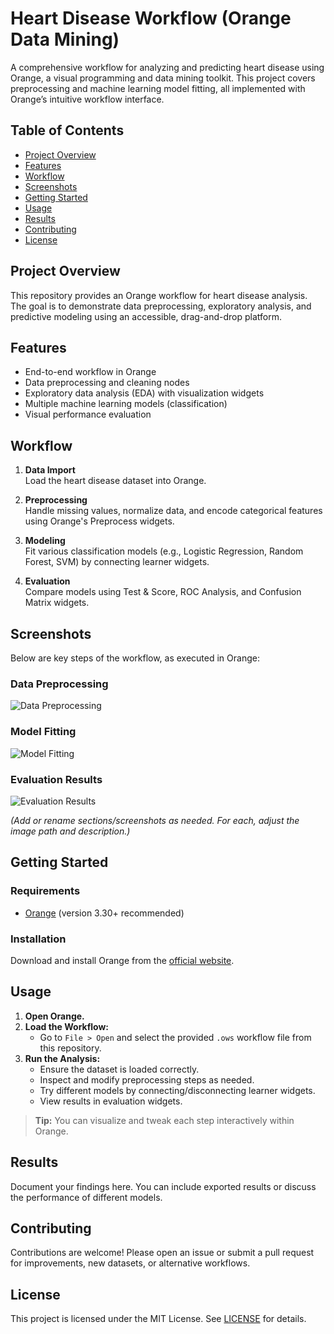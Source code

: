 # Heart Disease Workflow (Orange Data Mining)

A comprehensive workflow for analyzing and predicting heart disease using Orange, a visual programming and data mining toolkit. This project covers preprocessing and machine learning model fitting, all implemented with Orange’s intuitive workflow interface.

## Table of Contents

- [Project Overview](#project-overview)
- [Features](#features)
- [Workflow](#workflow)
- [Screenshots](#screenshots)
- [Getting Started](#getting-started)
- [Usage](#usage)
- [Results](#results)
- [Contributing](#contributing)
- [License](#license)

## Project Overview

This repository provides an Orange workflow for heart disease analysis. The goal is to demonstrate data preprocessing, exploratory analysis, and predictive modeling using an accessible, drag-and-drop platform.

## Features

- End-to-end workflow in Orange
- Data preprocessing and cleaning nodes
- Exploratory data analysis (EDA) with visualization widgets
- Multiple machine learning models (classification)
- Visual performance evaluation

## Workflow

1. **Data Import**  
   Load the heart disease dataset into Orange.

2. **Preprocessing**  
   Handle missing values, normalize data, and encode categorical features using Orange's Preprocess widgets.

3. **Modeling**  
   Fit various classification models (e.g., Logistic Regression, Random Forest, SVM) by connecting learner widgets.

4. **Evaluation**  
   Compare models using Test & Score, ROC Analysis, and Confusion Matrix widgets.

## Screenshots

Below are key steps of the workflow, as executed in Orange:

### Data Preprocessing
![Data Preprocessing](screenshots/data_preprocessing.png)

### Model Fitting
![Model Fitting](screenshots/model_fitting.png)

### Evaluation Results
![Evaluation Results](screenshots/evaluation_results.png)

*(Add or rename sections/screenshots as needed. For each, adjust the image path and description.)*

## Getting Started

### Requirements

- [Orange](https://orange.biolab.si/) (version 3.30+ recommended)

### Installation

Download and install Orange from the [official website](https://orange.biolab.si/download/).

## Usage

1. **Open Orange.**
2. **Load the Workflow:**
   - Go to `File > Open` and select the provided `.ows` workflow file from this repository.
3. **Run the Analysis:**
   - Ensure the dataset is loaded correctly.
   - Inspect and modify preprocessing steps as needed.
   - Try different models by connecting/disconnecting learner widgets.
   - View results in evaluation widgets.

> **Tip:** You can visualize and tweak each step interactively within Orange.

## Results

Document your findings here. You can include exported results or discuss the performance of different models.

## Contributing

Contributions are welcome! Please open an issue or submit a pull request for improvements, new datasets, or alternative workflows.

## License

This project is licensed under the MIT License. See [LICENSE](LICENSE) for details.
